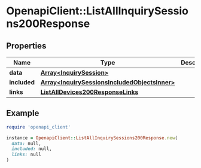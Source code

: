 # OpenapiClient::ListAllInquirySessions200Response

## Properties

| Name | Type | Description | Notes |
| ---- | ---- | ----------- | ----- |
| **data** | [**Array&lt;InquirySession&gt;**](InquirySession.md) |  | [optional] |
| **included** | [**Array&lt;InquirySessionsIncludedObjectsInner&gt;**](InquirySessionsIncludedObjectsInner.md) |  | [optional] |
| **links** | [**ListAllDevices200ResponseLinks**](ListAllDevices200ResponseLinks.md) |  | [optional] |

## Example

```ruby
require 'openapi_client'

instance = OpenapiClient::ListAllInquirySessions200Response.new(
  data: null,
  included: null,
  links: null
)
```

